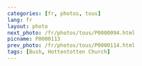 ```yaml
---
categories: [fr, photos, tous]
lang: fr
layout: photo
next_photo: /fr/photos/tous/P0000094.html
picname: P0000113
prev_photo: /fr/photos/tous/P0000114.html
tags: [Bush, Hottentotten Church]
---
```

